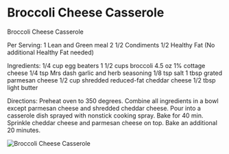 # Broccoli Cheese Casserole

Broccoli Cheese Casserole

Per Serving:
1 Lean and Green meal
2 1/2 Condiments
1/2 Healthy Fat (No additional Healthy Fat needed)

Ingredients:
1/4 cup egg beaters
1 1/2 cups broccoli
4.5 oz 1% cottage cheese
1/4 tsp Mrs dash garlic and herb seasoning
1/8 tsp salt
1 tbsp grated parmesan cheese
1/2 cup shredded reduced-fat cheddar cheese
1/2 tbsp light butter

Directions:
Preheat oven to 350 degrees. Combine all ingredients in a bowl except parmesan cheese and shredded cheddar cheese. Pour into a casserole dish sprayed with nonstick cooking spray. Bake for 40 min. Sprinkle cheddar cheese and parmesan cheese on top. Bake an additional 20 minutes.

![Broccoli Cheese Casserole](images/Broccoli%20Cheese%20Casserole.png)

